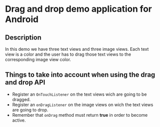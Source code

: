 # Drag and drop demo application for Android

## Description
In this demo we have three text views and three image views. Each text view is a color and the user has to drag those text views to the corresponding image view color.

## Things to take into account when using the drag and drop API
- Register an `OnTouchListener` on the text views wich are going to be dragged.
- Register an `onDragListener` on the image views on wich the text views are going to drop.
- Remember that `onDrag` method must return **true** in order to become active.

